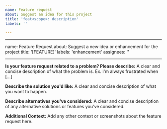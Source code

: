```yaml
---
name: Feature request
about: Suggest an idea for this project
title: 'feat<scope>: description'
labels: ''

---
```


---
name: Feature Request
about: Suggest a new idea or enhancement for the project
title: '[FEATURE]'
labels: 'enhancement'
assignees: ''

---

**Is your feature request related to a problem? Please describe:**
A clear and concise description of what the problem is. Ex. I'm always frustrated when [...]

**Describe the solution you'd like:**
A clear and concise description of what you want to happen.

**Describe alternatives you've considered:**
A clear and concise description of any alternative solutions or features you've considered.

**Additional Context:**
Add any other context or screenshots about the feature request here.
